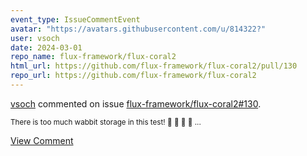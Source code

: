 ```yaml
---
event_type: IssueCommentEvent
avatar: "https://avatars.githubusercontent.com/u/814322?"
user: vsoch
date: 2024-03-01
repo_name: flux-framework/flux-coral2
html_url: https://github.com/flux-framework/flux-coral2/pull/130
repo_url: https://github.com/flux-framework/flux-coral2
---
```


<a href='https://github.com/vsoch' target='_blank'>vsoch</a> commented on issue <a href='https://github.com/flux-framework/flux-coral2/pull/130' target='_blank'>flux-framework/flux-coral2#130</a>.

<small>There is too much wabbit storage in this test! :rabbit:  :rabbit: :carrot: :carrot: ...</small>

<a href='https://github.com/flux-framework/flux-coral2/pull/130' target='_blank'>View Comment</a>